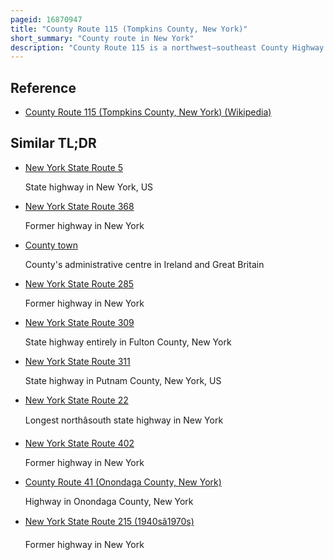 ```yaml
---
pageid: 16870947
title: "County Route 115 (Tompkins County, New York)"
short_summary: "County route in New York"
description: "County Route 115 is a northwest–southeast County Highway located mostly within the Town of Caroline in Tompkins County, New York, in the United States. It extends for 12. 8 Miles south of the tioga County Line from the Hamlet of Speedsville to an Intersection with the new York State route79 North of the caroline Town Line in the Town of Dryden. The Highway continues as Cr33 in tioga County. The Portion of cr115 North of the Hamlet of Guide Board Corners was originally designated as new York State Route330 and operated by the State of new York. From the early 1930s to 1980 the Ny330 existed as Ownership and Maintenance of the Highway were transferred to Tompkins county."
---
```


## Reference

- [County Route 115 (Tompkins County, New York) (Wikipedia)](https://en.wikipedia.org/?curid=16870947)

## Similar TL;DR

- [New York State Route 5](/tldr/en/new-york-state-route-5)

  State highway in New York, US

- [New York State Route 368](/tldr/en/new-york-state-route-368)

  Former highway in New York

- [County town](/tldr/en/county-town)

  County's administrative centre in Ireland and Great Britain

- [New York State Route 285](/tldr/en/new-york-state-route-285)

  Former highway in New York

- [New York State Route 309](/tldr/en/new-york-state-route-309)

  State highway entirely in Fulton County, New York

- [New York State Route 311](/tldr/en/new-york-state-route-311)

  State highway in Putnam County, New York, US

- [New York State Route 22](/tldr/en/new-york-state-route-22)

  Longest northâsouth state highway in New York

- [New York State Route 402](/tldr/en/new-york-state-route-402)

  Former highway in New York

- [County Route 41 (Onondaga County, New York)](/tldr/en/county-route-41-onondaga-county-new-york)

  Highway in Onondaga County, New York

- [New York State Route 215 (1940sâ1970s)](/tldr/en/new-york-state-route-215-1940s1970s)

  Former highway in New York
